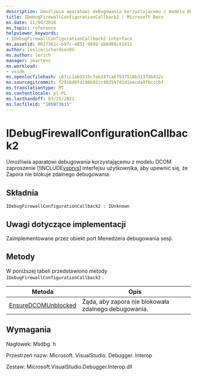 ```yaml
---
description: Umożliwia aparatowi debugowania korzystającemu z modelu DCOM zaproszenie interfejsu użytkownika programu Visual Studio, aby upewnić się, że Zapora nie blokuje zdalnego debugowania.
title: IDebugFirewallConfigurationCallback2 | Microsoft Docs
ms.date: 11/04/2016
ms.topic: reference
helpviewer_keywords:
- IDebugFirewallConfigurationCallback2 interface
ms.assetid: 0827361c-b97c-4851-9898-ab6d88c81811
author: leslierichardson95
ms.author: lerich
manager: jmartens
ms.workload:
- vssdk
ms.openlocfilehash: c67cc1ab9335cfeb197ca67937510b3137d6432c
ms.sourcegitcommit: f2916d8fd296b92cc402597d1d1eecda4f6cccbf
ms.translationtype: MT
ms.contentlocale: pl-PL
ms.lasthandoff: 03/25/2021
ms.locfileid: "105073615"
---
```

# <a name="idebugfirewallconfigurationcallback2"></a>IDebugFirewallConfigurationCallback2
Umożliwia aparatowi debugowania korzystającemu z modelu DCOM zaproszenie [!INCLUDE[vsprvs](../../../code-quality/includes/vsprvs_md.md)] interfejsu użytkownika, aby upewnić się, że Zapora nie blokuje zdalnego debugowania.

## <a name="syntax"></a>Składnia

```
IDebugFirewallConfigurationCallback2 : IUnknown
```

## <a name="notes-for-implementers"></a>Uwagi dotyczące implementacji
 Zaimplementowane przez obiekt port Menedżera debugowania sesji.

## <a name="methods"></a>Metody
 W poniższej tabeli przedstawiono metody `IDebugFirewallConfigurationCallback2` .

|Metoda|Opis|
|------------|-----------------|
|[EnsureDCOMUnblocked](../../../extensibility/debugger/reference/idebugfirewallconfigurationcallback2-ensuredcomunblocked.md)|Żąda, aby zapora nie blokowała zdalnego debugowania.|

## <a name="requirements"></a>Wymagania
 Nagłówek: Msdbg. h

 Przestrzeń nazw: Microsoft. VisualStudio. Debugger. Interop

 Zestaw: Microsoft.VisualStudio.Debugger.Interop.dll
